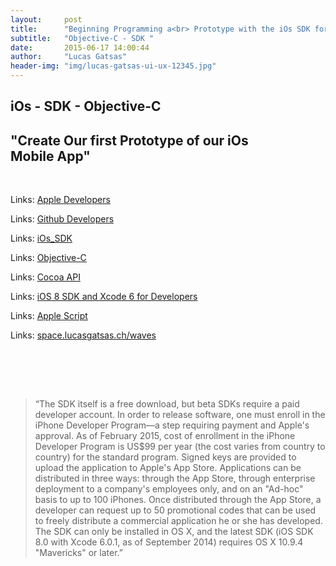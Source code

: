 ```yaml
---
layout:     post
title:      "Beginning Programming a<br> Prototype with the iOs SDK for our Start Up - App"
subtitle:   "Objective-C - SDK "
date:       2015-06-17 14:00:44
author:     "Lucas Gatsas"
header-img: "img/lucas-gatsas-ui-ux-12345.jpg"
---
```

<h2 class="section-heading">iOs - SDK - Objective-C</h2>
<h2 class="section-heading">"Create Our first Prototype of our iOs<br> Mobile App"</h2>

<br>







Links: <a href="https://idmsa.apple.com/IDMSWebAuth/login?&appIdKey=891bd3417a7776362562d2197f89480a8547b108fd934911bcbea0110d07f757&path=%2F%2Fmembercenter%2Findex.action">Apple Developers</a>

Links: <a href="https://github.com/settings/developers">Github Developers</a>

Links: <a href="https://en.wikipedia.org/wiki/IOS_SDK">iOs_SDK</a>

Links: <a href="https://en.wikipedia.org/wiki/Objective-C" target="_blank">Objective-C</a>

Links: <a href="https://en.wikipedia.org/wiki/Cocoa_(API)" target="_blank">Cocoa API</a>

Links: <a href="https://developer.apple.com/ios/" target="_blank">iOS 8 SDK and Xcode 6 for Developers</a>

Links: <a href="https://de.wikipedia.org/wiki/AppleScript" target="_blank">Apple Script</a> 

Links: <a href="http://space.lucasgatsas.ch/waves" target="_blank">space.lucasgatsas.ch/waves</a>


<br><br>






<br>
<blockquote>
“The SDK itself is a free download, but beta SDKs require a paid developer account. In order to release software, one must enroll in the iPhone Developer Program—a step requiring payment and Apple's approval. As of February 2015, cost of enrollment in the iPhone Developer Program is US$99 per year (the cost varies from country to country) for the standard program. Signed keys are provided to upload the application to Apple's App Store. Applications can be distributed in three ways: through the App Store, through enterprise deployment to a company's employees only, and on an "Ad-hoc" basis to up to 100 iPhones. Once distributed through the App Store, a developer can request up to 50 promotional codes that can be used to freely distribute a commercial application he or she has developed. The SDK can only be installed in OS X, and the latest SDK (iOS SDK 8.0 with Xcode 6.0.1, as of September 2014) requires OS X 10.9.4 "Mavericks" or later.” 
</blockquote>

